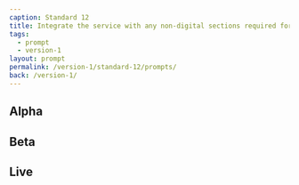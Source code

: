 ```yaml
---
caption: Standard 12
title: Integrate the service with any non-digital sections required for legal reasons.
tags:
  - prompt
  - version-1
layout: prompt
permalink: /version-1/standard-12/prompts/
back: /version-1/
---
```


## Alpha

## Beta

## Live
